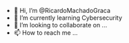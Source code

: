 
- 👋 Hi, I’m @RicardoMachadoGraca
- 🌱 I’m currently learning Cybersecurity
- 💞️ I’m looking to collaborate on ...
- 📫 How to reach me ...

<!---
RicardoMachadoGraca/RicardoMachadoGraca is a ✨ special ✨ repository because its `README.md` (this file) appears on your GitHub profile.
You can click the Preview link to take a look at your changes.
--->
